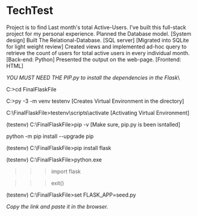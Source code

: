 # TechTest

Project is to find Last month's total Active-Users. I've built this full-stack project for my personal experience. 
Planned the Database model. [System design]
Built The Relational-Database. [SQL server] [Migrated into SQLite for light weight review]
Created views and implemented ad-hoc query to retrieve the count of users for total active users in every individual month. [Back-end: Python]
Presented the output on the web-page. [Frontend: HTML]



*YOU MUST NEED THE PIP.py to install the dependencies in the Flask*\

C:\>cd FinalFlaskFile

C:\>py -3 -m venv testenv        [Creates Virtual Environment in the directory]

C:\FinalFlaskFile>testenv\scripts\activate		[Activating Virtual Environment]

(testenv) C:\FinalFlaskFile>pip -v				[Make sure, pip.py is been isntalled]

python -m pip install --upgrade pip

(testenv) C:\FinalFlaskFile>pip install flask     

(testenv) C:\FinalFlaskFile>python.exe

>>>import flask

>>>exit()

(testenv) C:\FinalFlaskFile>set FLASK_APP=seed.py        

*Copy the link and paste it in the browser.*
